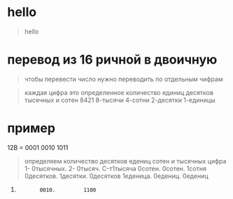 # hello
> hello
# перевод из 16 ричной в двоичную
> чтобы перевести число нужно переводить по отдельным чифрам

> каждая цифра это определенное количество единиц десятков тысячных и сотен
 8421
 8-тысячи
 4-сотни
 2-десятки
 1-единицы 
# пример
12B = 0001 0010 1011
> определяем количество десятков едениц сотен и тысячных
цифра 
1- 0тысячных.    2- 0тысяч.    C-т1тысяча
0сотен.          0сотен.       1сотня
0десятков.       1десятки.     0десятков
1еденица.        0едениц.      0едениц
0001.            0010.         1100
